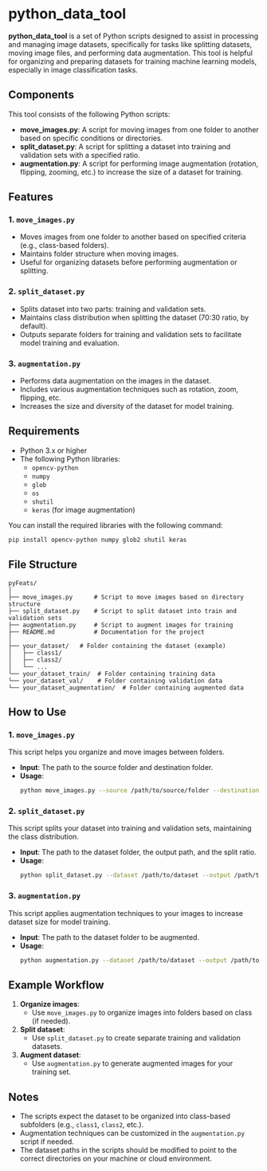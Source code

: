 # python_data_tool

**python_data_tool** is a set of Python scripts designed to assist in processing and managing image datasets, specifically for tasks like splitting datasets, moving image files, and performing data augmentation. This tool is helpful for organizing and preparing datasets for training machine learning models, especially in image classification tasks.

## Components

This tool consists of the following Python scripts:

- **move_images.py**: A script for moving images from one folder to another based on specific conditions or directories.
- **split_dataset.py**: A script for splitting a dataset into training and validation sets with a specified ratio.
- **augmentation.py**: A script for performing image augmentation (rotation, flipping, zooming, etc.) to increase the size of a dataset for training.

## Features

### 1. `move_images.py`
- Moves images from one folder to another based on specified criteria (e.g., class-based folders).
- Maintains folder structure when moving images.
- Useful for organizing datasets before performing augmentation or splitting.

### 2. `split_dataset.py`
- Splits dataset into two parts: training and validation sets.
- Maintains class distribution when splitting the dataset (70:30 ratio, by default).
- Outputs separate folders for training and validation sets to facilitate model training and evaluation.

### 3. `augmentation.py`
- Performs data augmentation on the images in the dataset.
- Includes various augmentation techniques such as rotation, zoom, flipping, etc.
- Increases the size and diversity of the dataset for model training.

## Requirements

- Python 3.x or higher
- The following Python libraries:
  - `opencv-python`
  - `numpy`
  - `glob`
  - `os`
  - `shutil`
  - `keras` (for image augmentation)

You can install the required libraries with the following command:

```bash
pip install opencv-python numpy glob2 shutil keras
```

## File Structure

```plaintext
pyFeats/
│
├── move_images.py      # Script to move images based on directory structure
├── split_dataset.py    # Script to split dataset into train and validation sets
├── augmentation.py     # Script to augment images for training
├── README.md           # Documentation for the project
│
├── your_dataset/   # Folder containing the dataset (example)
│   ├── class1/
│   ├── class2/
│   └── ...
└── your_dataset_train/  # Folder containing training data
└── your_dataset_val/    # Folder containing validation data
└── your_dataset_augmentation/  # Folder containing augmented data
```

## How to Use

### 1. `move_images.py`

This script helps you organize and move images between folders.

- **Input**: The path to the source folder and destination folder.
- **Usage**:
  ```bash
  python move_images.py --source /path/to/source/folder --destination /path/to/destination/folder
  ```

### 2. `split_dataset.py`

This script splits your dataset into training and validation sets, maintaining the class distribution.

- **Input**: The path to the dataset folder, the output path, and the split ratio.
- **Usage**:
  ```bash
  python split_dataset.py --dataset /path/to/dataset --output /path/to/output --split_ratio 0.7
  ```

### 3. `augmentation.py`

This script applies augmentation techniques to your images to increase dataset size for model training.

- **Input**: The path to the dataset folder to be augmented.
- **Usage**:
  ```bash
  python augmentation.py --dataset /path/to/dataset --output /path/to/output
  ```

## Example Workflow

1. **Organize images**:
   - Use `move_images.py` to organize images into folders based on class (if needed).
2. **Split dataset**:
   - Use `split_dataset.py` to create separate training and validation datasets.
3. **Augment dataset**:
   - Use `augmentation.py` to generate augmented images for your training set.

## Notes

- The scripts expect the dataset to be organized into class-based subfolders (e.g., `class1`, `class2`, etc.).
- Augmentation techniques can be customized in the `augmentation.py` script if needed.
- The dataset paths in the scripts should be modified to point to the correct directories on your machine or cloud environment.
